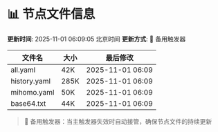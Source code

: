 # 📊 节点文件信息

**更新时间**: 2025-11-01 06:09:05 北京时间
**更新方式**: 🔄 备用触发器

| 文件名 | 大小 | 最后修改 |
|--------|------|----------|
| all.yaml | 42K | 2025-11-01 06:09 |
| history.yaml | 285K | 2025-11-01 06:09 |
| mihomo.yaml | 50K | 2025-11-01 06:09 |
| base64.txt | 44K | 2025-11-01 06:09 |

> 🔄 备用触发器：当主触发器失效时自动接管，确保节点文件的持续更新
